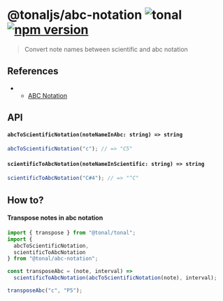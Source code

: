 # @tonaljs/abc-notation ![tonal](https://img.shields.io/badge/@tonaljs-abc-notation-yellow.svg?style=flat-square) [![npm version](https://img.shields.io/npm/v/@tonaljs/abc_notation.svg?style=flat-square)](https://www.npmjs.com/package/@tonaljs/abc-notation)

> Convert note names between scientific and abc notation

## References

- - [ABC Notation](https://en.wikipedia.org/wiki/ABC_notation)

## API

#### `abcToScientificNotation(noteNameInAbc: string) => string`

```js
abcToScientificNotation("c"); // => "C5"
```

#### `scientificToAbcNotation(noteNameInScientific: string) => string`

```js
scientificToAbcNotation("C#4"); // => "^C"
```

## How to?

#### Transpose notes in abc notation

```js
import { transpose } from "@tonal/tonal";
import {
  abcToScientificNotation,
  scientificToAbcNotation
} from "@tonal/abc-notation";

const transposeAbc = (note, interval) =>
  scientificToAbcNotation(abcToScientificNotation(note), interval);

transposeAbc("c", "P5");
```
